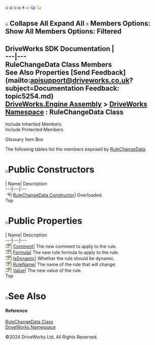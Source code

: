 ![](dotnetimages/collapse.gif) ![](dotnetimages/expand.gif) ![](dotnetimages/collapse.gif) ![](dotnetimages/expand.gif) ![](dotnetimages/drpdown.gif) ![](dotnetimages/drpdown_orange.gif) ![](dotnetimages/copycode.gif) ![](dotnetimages/copycodeHighlight.gif)

![](dotnetimages/collapse.gif) Collapse All Expand All ![](dotnetimages/drpdown.gif) Members Options: Show All  Members Options: Filtered   
---  
DriveWorks SDK Documentation  |   
---|---  
RuleChangeData Class Members   
See Also Properties [Send Feedback](mailto:apisupport@driveworks.co.uk?subject=Documentation Feedback: topic5254.md)  
[DriveWorks.Engine Assembly](topic2156.md) > [DriveWorks Namespace](topic2159.md) : RuleChangeData Class  
---  
  
Include Inherited Members    
Include Protected Members  


Glossary Item Box

The following tables list the members exposed by [RuleChangeData](topic5254.md).

# ![](dotnetimages/collapse.gif)Public Constructors

| Name| Description  
---|---|---  
![Public Constructor](dotnetimages/publicConstructor.gif)| [RuleChangeData Constructor](topic5260.md)| Overloaded.   
Top

# ![](dotnetimages/collapse.gif)Public Properties

| Name| Description  
---|---|---  
![Public Property](dotnetimages/publicProperty.gif)| [Comment](topic5264.md)| The new comment to apply to the rule.   
![Public Property](dotnetimages/publicProperty.gif)| [Formula](topic5265.md)| The new rule formula to apply to the rule.   
![Public Property](dotnetimages/publicProperty.gif)| [IsDynamic](topic5266.md)| Whether the rule should be dynamic.   
![Public Property](dotnetimages/publicProperty.gif)| [RuleName](topic5267.md)| The name of the rule that will change.   
![Public Property](dotnetimages/publicProperty.gif)| [Value](topic5268.md)| The new value of the rule.   
Top

# ![](dotnetimages/collapse.gif)See Also

#### Reference

[RuleChangeData Class](topic5254.md)   
[DriveWorks Namespace](topic2159.md)

©2024 DriveWorks Ltd. All Rights Reserved.
